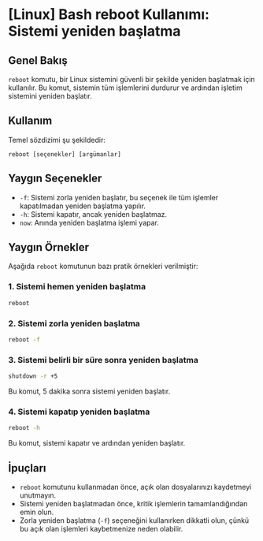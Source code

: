 # [Linux] Bash reboot Kullanımı: Sistemi yeniden başlatma

## Genel Bakış
`reboot` komutu, bir Linux sistemini güvenli bir şekilde yeniden başlatmak için kullanılır. Bu komut, sistemin tüm işlemlerini durdurur ve ardından işletim sistemini yeniden başlatır.

## Kullanım
Temel sözdizimi şu şekildedir:
```
reboot [seçenekler] [argümanlar]
```

## Yaygın Seçenekler
- `-f`: Sistemi zorla yeniden başlatır, bu seçenek ile tüm işlemler kapatılmadan yeniden başlatma yapılır.
- `-h`: Sistemi kapatır, ancak yeniden başlatmaz.
- `now`: Anında yeniden başlatma işlemi yapar.

## Yaygın Örnekler
Aşağıda `reboot` komutunun bazı pratik örnekleri verilmiştir:

### 1. Sistemi hemen yeniden başlatma
```bash
reboot
```

### 2. Sistemi zorla yeniden başlatma
```bash
reboot -f
```

### 3. Sistemi belirli bir süre sonra yeniden başlatma
```bash
shutdown -r +5
```
Bu komut, 5 dakika sonra sistemi yeniden başlatır.

### 4. Sistemi kapatıp yeniden başlatma
```bash
reboot -h
```
Bu komut, sistemi kapatır ve ardından yeniden başlatır.

## İpuçları
- `reboot` komutunu kullanmadan önce, açık olan dosyalarınızı kaydetmeyi unutmayın.
- Sistemi yeniden başlatmadan önce, kritik işlemlerin tamamlandığından emin olun.
- Zorla yeniden başlatma (`-f`) seçeneğini kullanırken dikkatli olun, çünkü bu açık olan işlemleri kaybetmenize neden olabilir.